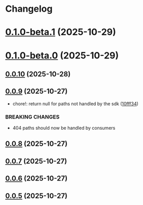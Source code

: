 # Changelog

# [0.1.0-beta.1](https://github.com/plushdohn/stremio-rewired/compare/0.0.10...0.1.0-beta.1) (2025-10-29)

# [0.1.0-beta.0](https://github.com/plushdohn/stremio-rewired/compare/0.0.10...0.1.0-beta.0) (2025-10-29)

## [0.0.10](https://github.com/plushdohn/stremio-rewired/compare/0.0.9...0.0.10) (2025-10-28)

## [0.0.9](https://github.com/plushdohn/stremio-rewired/compare/0.0.8...0.0.9) (2025-10-27)


* chore!: return null for paths not handled by the sdk ([10fff34](https://github.com/plushdohn/stremio-rewired/commit/10fff347cdae89996830bf282ad92aba993d743a))


### BREAKING CHANGES

* 404 paths should now be handled by consumers

## [0.0.8](https://github.com/plushdohn/stremio-rewired/compare/0.0.7...0.0.8) (2025-10-27)

## [0.0.7](https://github.com/plushdohn/stremio-rewired/compare/0.0.6...0.0.7) (2025-10-27)

## [0.0.6](https://github.com/plushdohn/stremio-rewired/compare/stremio-rewired@0.0.4...0.0.6) (2025-10-27)

## [0.0.5](https://github.com/plushdohn/stremio-rewired/compare/stremio-rewired@0.0.4...0.0.5) (2025-10-27)
